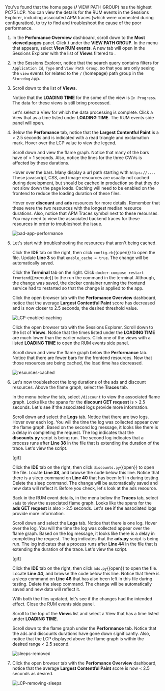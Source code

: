 You've found that the home page (**/** VIEW PATH GROUP) has the highest PC75 LCP. You can view the details for the RUM events in the Sessions Explorer, including associated APM traces (which were connected during configuration), to try to find and troubleshoot the cause of the poor performance.

1. In the **Perfomance Overview** dashboard, scroll down to the **Most viewed pages** panel. Click **/** under the **VIEW PATH GROUP**. In the menu that appears, select **View RUM events**. A new tab will open in the Sessions Explorer with the list of **Views** filtered to .

2. In the Sessions Explorer, notice that the search query contains filters for `Application Id`, `Type` and `View Path Group`, so that you are only seeing the  `view` events for related to the `/` (homepage) path group in the `Storedog` app. 

3. Scroll down to the list of **Views**. 

    Notice that the **LOADING TIME** for the some of the view is `In Progress`. The data for these views is still bring processed.

    Let's select a View for which the data processing is complete. Click a View that as a time listed under **LOADING TIME**. The RUM events side panel will open.

4. Below the **Perfomance** tab, notice that the **Largest Contentful Paint** is a > 2.5 seconds and is indicated with a read triangle and exclamation mark. Hover over the LCP value to view the legend. 

    Scroll down and view the flame graph. Notice that many of the bars have of > 1 seconds. Also, notice the lines for the three CWVs is affected by these durations.
    
    Hover over the bars. Many display a url path starting with `https://...`. These javascript, CSS, and image resources are usually not cached during development, but should be cached in production so that they do not slow down the page loads. Caching will need to be enabled on the frontend to reduce the loading duration of these files.  
    
    Hover over **discount** and **ads** resources for more details. Remember that these were the two resources with the longest median resource durations. Also, notice that APM Traces symbol next to these resourses. You may need to view the associated backend traces for these resources in order to troubleshoot the issue.

    ![bad-app-performance](assets/bad-app-performance.png)

5. Let's start with troubleshooting the resources that aren't being cached.

    Click the **IDE** tab on the right, then click `config.rb`{{open}} to open the file. Update **Line 3** so that `enable_cache = true`. The change will be automatically saved. 

    Click the **Terminal** tab on the right. Click `docker-compose restart frontend`{{execute}} to the run the command in the terminal. Although, the change was saved, the docker container running the frontend service had to restarted so that the change is applied to the app.

    Click the open browser tab with the **Perfomance Overview** dashboard, notice that the average **Largest Contentful Paint** score has decreased and is now closer to 2.5 seconds, the desired threshold value.

    ![LCP-enabled-caching](assets/LCP-enabled-caching.png)

    Click the open browser tab with the Sessions Explorer. Scroll down to the list of **Views**. Notice that the times listed under the **LOADING TIME** are much lower than the earlier values. Click one of the views with a listed **LOADING TIME** to open the RUM events side panel. 

    Scroll down and view the flame graph below the **Performance** tab. Notice that there are fewer bars for the frontend resources. Now that those resources are being cached, the load time has decreased.

    ![resources-cached](assets/resources-cached.png)

6. Let's now troubleshoot the long durations of the ads and discount resources. Above the flame graph, select the **Traces** tab.  

    In the menu below the tab, select `/discount` to view the associated flame graph. Looks like the spans for the **discount GET request** is > 2.5 seconds. Let's see if the associated logs provide more information.

    Scroll down and select the **Logs** tab. Notice that there are two logs. Hover over each log. You will the time the log was collected appear over the flame graph. Based on the second log message, it looks like there is a delay in completing the request. The log indicates that the **discounts.py** script is being run. The second log indicates that a process runs after **Line 38** in the file that is extending the duration of the trace. Let's view the script.

    [gif] 

    Click the **IDE** tab on the right, then click `discounts.py`{{open}} to open the file. Locate **Line 38**, and browse the code below this line. Notice that there is a sleep command on **Line 40** that has been left in during testing. Delete the sleep command. The change will be automatically saved and new data will reflect it. Before you check, let's look at the ads resource.

    Back in the RUM event details, in the menu below the **Traces** tab, select `/ads` to view the associated flame graph. Looks like the spans for the **ads GET request** is also > 2.5 seconds. Let's see if the associated logs provide more information.

    Scroll down and select the **Logs** tab. Notice that there is one log. Hover over the log. You will the time the log was collected appear over the flame graph. Based on the log message, it looks like there is a delay in completing the request. The log indicates that the **ads.py** script is being run. The log indicates that a process runs after **Line 44** in the file that is extending the duration of the trace. Let's view the script.

    [gif] 

    Click the **IDE** tab on the right, then click `ads.py`{{open}} to open the file. Locate **Line 44**, and browse the code below this line. Notice that there is a sleep command on **Line 46** that has also been left in this file during testing. Delete the sleep command. The change will be automatically saved and new data will reflect it.

    With both the files updated, let's see if the changes had the intended effect. Close the RUM events side panel.

    Scroll to the top of the **Views** list and select a View that has a time listed under **LOADING TIME**. 
    
    Scroll down to the flame graph under the **Performance** tab. Notice that the ads and discounts durations have gone down significantly. Also, notice that the LCP displayed above the flame graph is within the desired range < 2.5 second.

    ![sleeps-removed](assets/sleeps-removed.png)

6. Click the open browser tab with the **Perfomance Overview** dashboard, notice that the average **Largest Contentful Paint** score is now < 2.5 seconds as desired.

    ![LCP-removing-sleeps](assets/LCP-removing-sleeps.png)
